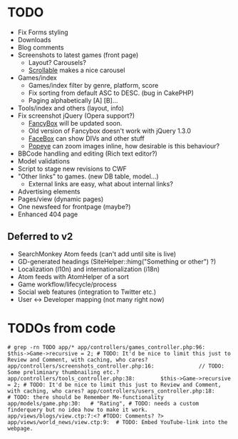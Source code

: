 # TODO

* Fix Forms styling
* Downloads
* Blog comments
* Screenshots to latest games (front page)
  * Layout? Carousels?
  * [Scrollable](http://www.flowplayer.org/tools/scrollable.html) makes a nice carousel
* Games/index
  * Games/index filter by genre, platform, score
  * Fix sorting from default ASC to DESC. (bug in CakePHP)
  * Paging alphabetically [A] [B]...
* Tools/index and others (layout, info)
* Fix screenshot jQuery (Opera support?)
  * [FancyBox](http://fancy.klade.lv/) will be updated soon. 
  * Old version of Fancybox doesn't work with jQuery 1.3.0
  * [FaceBox](http://www.dynamicdrive.com/dynamicindex4/facebox/index.htm) can show DIVs and other stuff
  * [Popeye](http://herr-schuessler.de/blog/jquerypopeye-an-inline-lightbox-alternative/) can zoom images inline, how desirable is this behaviour?
* BBCode handling and editing (Rich text editor?)
* Model validations
* Script to stage new revisions to CWF
* "Other links" to games. (new DB table, model...)
  * External links are easy, what about internal links?
* Advertising elements
* Pages/view (dynamic pages)
* One newsfeed for frontpage (maybe?)
* Enhanced 404 page

## Deferred to v2

* SearchMonkey Atom feeds (can't add until site is live)
* GD-generated headings (SiteHelper::himg("Something or other") ?)
* Localization (l10n) and internationalization (i18n)
* Atom feeds with AtomHelper of a sort
* Game workflow/lifecycle/process
* Social web features (integration to Twitter etc.)
* User <-> Developer mapping (not many right now)

# TODOs from code

`# grep -rn TODO app/*
app/controllers/games_controller.php:96:		$this->Game->recursive = 2; # TODO: It'd be nice to limit this just to Review and Comment, with caching, who cares?
app/controllers/screenshots_controller.php:16:				// TODO: Some preliminary thumbnailing etc.?
app/controllers/tools_controller.php:38:		$this->Game->recursive = 2; # TODO: It'd be nice to limit this just to Review and Comment, with caching, who cares?
app/controllers/users_controller.php:18:			# TODO: there should be Remember Me-functionality
app/models/game.php:30:	  # "Rating", # TODO: needs a custom finderquery but no idea how to make it work.
app/views/blogs/view.ctp:7:<? #TODO: Comments? ?>
app/views/world_news/view.ctp:9:  # TODO: Embed YouTube-link into the webpage.`
